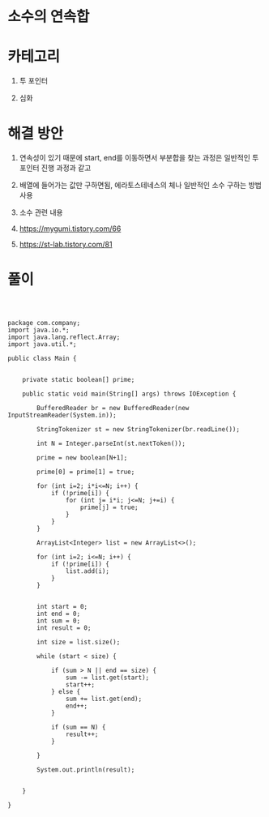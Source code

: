 # 소수의 연속합

# 카테고리

1. 투 포인터

2. 심화

# 해결 방안

1. 연속성이 있기 때문에 start, end를 이동하면서 부분합을 찾는 과정은 일반적인 투 포인터 진행 과정과 같고

2. 배열에 들어가는 값만 구하면됨, 에라토스테네스의 체나 일반적인 소수 구하는 방법 사용

3. 소수 관련 내용

4. https://mygumi.tistory.com/66

5. https://st-lab.tistory.com/81

# 풀이

```



package com.company;
import java.io.*;
import java.lang.reflect.Array;
import java.util.*;

public class Main {


    private static boolean[] prime;

    public static void main(String[] args) throws IOException {

        BufferedReader br = new BufferedReader(new InputStreamReader(System.in));

        StringTokenizer st = new StringTokenizer(br.readLine());

        int N = Integer.parseInt(st.nextToken());

        prime = new boolean[N+1];

        prime[0] = prime[1] = true;

        for (int i=2; i*i<=N; i++) {
            if (!prime[i]) {
                for (int j= i*i; j<=N; j+=i) {
                    prime[j] = true;
                }
            }
        }

        ArrayList<Integer> list = new ArrayList<>();

        for (int i=2; i<=N; i++) {
            if (!prime[i]) {
                list.add(i);
            }
        }


        int start = 0;
        int end = 0;
        int sum = 0;
        int result = 0;

        int size = list.size();

        while (start < size) {

            if (sum > N || end == size) {
                sum -= list.get(start);
                start++;
            } else {
                sum += list.get(end);
                end++;
            }

            if (sum == N) {
                result++;
            }

        }

        System.out.println(result);


    }

}

```